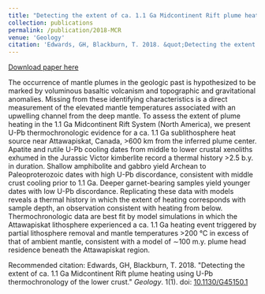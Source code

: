 ```yaml
---
title: "Detecting the extent of ca. 1.1 Ga Midcontinent Rift plume heating using U-Pb thermochronology of the lower crust"
collection: publications
permalink: /publication/2018-MCR
venue: 'Geology'
citation: 'Edwards, GH, Blackburn, T. 2018. &quot;Detecting the extent of ca. 1.1 Ga Midcontinent Rift plume heating using U-Pb thermochronology of the lower crust.&quot; <i>Geology</i>. 1(1). doi: [10.1130/G45150.1](https://doi.org/10.1130/G45150.1)'
---
```


[Download paper here](https://pubs.geoscienceworld.org/gsa/geology/article/46/10/911/548171/Detecting-the-extent-of-ca-11-Ga-Midcontinent-Rift?guestAccessKey=386072c8-2e76-4f48-a034-2d9bd19de004)

The occurrence of mantle plumes in the geologic past is hypothesized to be marked by voluminous basaltic volcanism and topographic and gravitational anomalies. Missing from these identifying characteristics is a direct measurement of the elevated mantle temperatures associated with an upwelling channel from the deep mantle. To assess the extent of plume heating in the 1.1 Ga Midcontinent Rift System (North America), we present U-Pb thermochronologic evidence for a ca. 1.1 Ga sublithosphere heat source near Attawapiskat, Canada, >600 km from the inferred plume center. Apatite and rutile U-Pb cooling dates from middle to lower crustal xenoliths exhumed in the Jurassic Victor kimberlite record a thermal history >2.5 b.y. in duration. Shallow amphibolite and gabbro yield Archean to Paleoproterozoic dates with high U-Pb discordance, consistent with middle crust cooling prior to 1.1 Ga. Deeper garnet-bearing samples yield younger dates with low U-Pb discordance. Replicating these data with models reveals a thermal history in which the extent of heating corresponds with sample depth, an observation consistent with heating from below. Thermochronologic data are best fit by model simulations in which the Attawapiskat lithosphere experienced a ca. 1.1 Ga heating event triggered by partial lithosphere removal and mantle temperatures >200 °C in excess of that of ambient mantle, consistent with a model of ∼100 m.y. plume head residence beneath the Attawapiskat region.

Recommended citation: Edwards, GH, Blackburn, T. 2018. &quot;Detecting the extent of ca. 1.1 Ga Midcontinent Rift plume heating using U-Pb thermochronology of the lower crust.&quot; <i>Geology</i>. 1(1). doi: [10.1130/G45150.1](https://doi.org/10.1130/G45150.1)
